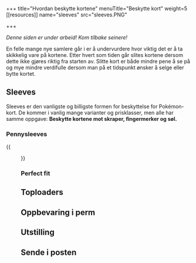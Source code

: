+++
title="Hvordan beskytte kortene"
menuTitle="Beskytte kort"
weight=5
[[resources]]
  name="sleeves"
  src="sleeves.PNG"

+++

*Denne siden er under arbeid! Kom tilbake seinere!*

En felle mange nye samlere går i er å undervurdere hvor viktig det er å ta skikkelig vare på kortene.
Etter hvert som tiden går slites kortene dersom dette ikke gjøres riktig fra starten av. Slitte kort
er både mindre pene å se på og mye mindre verdifulle dersom man på et tidspunkt ønsker å selge eller
bytte kortet.

## Sleeves

Sleeves er den vanligste og billigste formen for beskyttelse for Pokémon-kort.
De kommer i vanlig mange varianter og prisklasser, men alle har samme oppgave: **Beskytte kortene mot skraper, fingermerker og søl.**


### Pennysleeves

{{<figure src="/samle/sleeves.PNG?height=250" title="Pennysleeves">}}

### Perfect fit

## Toploaders

## Oppbevaring i perm

## Utstilling

## Sende i posten
